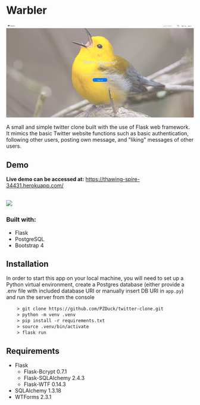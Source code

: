 # Warbler

<img src="landing.png" />

A small and simple twitter clone built with the use of Flask web framework. It mimics the basic Twitter website functions such as basic authentication, following other users, posting own message, and "liking" messages of other users.

## Demo

**Live demo can be accessed at:** [https://thawing-spire-34431.herokuapp.com/
](https://thawing-spire-34431.herokuapp.com/)

<br>

<img src="demo.gif" />

### Built with:

- Flask
- PostgreSQL
- Bootstrap 4

## Installation

In order to start this app on your local machine, you will need to set up a Python virtual environment, create a Postgres database (either provide a .env file with included database URI or manually insert DB URI in `app.py`) and run the server from the console

```
    > git clone https://github.com/PZDuck/twitter-clone.git
    > python -m venv .venv
    > pip install -r requirements.txt
    > source .venv/bin/activate
    > flask run
```

## Requirements

- Flask
  - Flask-Bcrypt 0.7.1
  - Flask-SQLAlchemy 2.4.3
  - Flask-WTF 0.14.3
- SQLAlchemy 1.3.18
- WTForms 2.3.1
